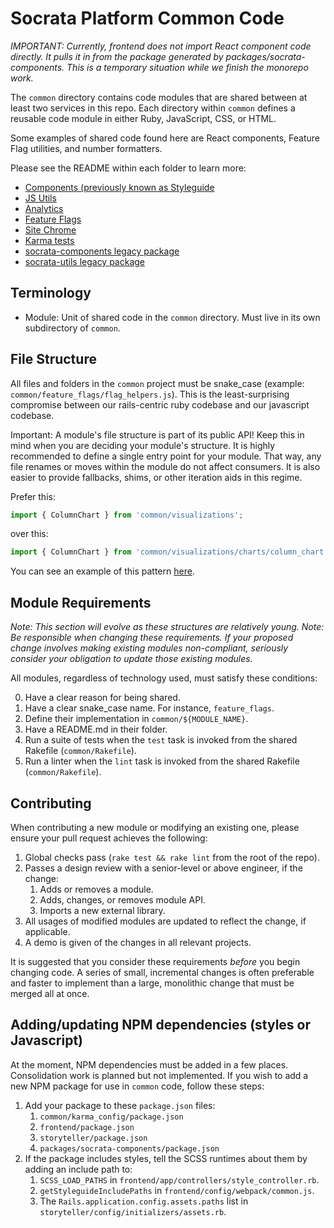 # Socrata Platform Common Code

*IMPORTANT: Currently, frontend does not import React component code directly. It pulls it in from the package
generated by packages/socrata-components. This is a temporary situation while we finish the monorepo work.*

The `common` directory contains code modules that are shared between at least two services in this repo.
Each directory within `common` defines a reusable code module in either Ruby, JavaScript, CSS, or HTML.

Some examples of shared code found here are React components, Feature Flag utilities, and number formatters.

Please see the README within each folder to learn more:

* [Components (previously known as Styleguide](https://github.com/socrata/platform-ui/blob/master/common/components/README.md)
* [JS Utils](https://github.com/socrata/platform-ui/blob/master/common/js_utils/README.md)
* [Analytics](https://github.com/socrata/platform-ui/blob/master/common/analytics/README.md)
* [Feature Flags](https://github.com/socrata/platform-ui/blob/master/common/feature_flags/README.md)
* [Site Chrome](https://github.com/socrata/platform-ui/blob/master/common/site_chrome/README.md)
* [Karma tests](https://github.com/socrata/platform-ui/blob/master/common/karma_config/README.md)
* [socrata-components legacy package](https://github.com/socrata/platform-ui/blob/master/packages/socrata-components/README.md)
* [socrata-utils legacy package](https://github.com/socrata/platform-ui/blob/master/packages/socrata-utils/README.md)

## Terminology

* Module: Unit of shared code in the `common` directory. Must live in its own subdirectory of `common`.

## File Structure

All files and folders in the `common` project must be snake_case (example: `common/feature_flags/flag_helpers.js`).
This is the least-surprising compromise between our rails-centric ruby codebase and our javascript codebase.

Important: A module's file structure is part of its public API! Keep this in mind when you are deciding your
module's structure.  It is highly recommended to define a single entry point for your module. That way, any
file renames or moves within the module do not affect consumers. It is also easier to provide fallbacks,
shims, or other iteration aids in this regime.

Prefer this:
```javascript
import { ColumnChart } from 'common/visualizations';
```
over this:
```javascript
import { ColumnChart } from 'common/visualizations/charts/column_chart';
```

You can see an example of this pattern [here](https://github.com/socrata/frontend-visualizations/blob/master/src/index.js).

## Module Requirements

*Note: This section will evolve as these structures are relatively young.*
*Note: Be responsible when changing these requirements. If your proposed change involves
making existing modules non-compliant, seriously consider your obligation to update
those existing modules.*

All modules, regardless of technology used, must satisfy these conditions:

0. Have a clear reason for being shared.
1. Have a clear snake_case name. For instance, `feature_flags`.
2. Define their implementation in `common/${MODULE_NAME}`.
3. Have a README.md in their folder.
4. Run a suite of tests when the `test` task is invoked from the shared Rakefile (`common/Rakefile`).
5. Run a linter when the `lint` task is invoked from the shared Rakefile (`common/Rakefile`).

## Contributing

When contributing a new module or modifying an existing one, please ensure your pull request
achieves the following:

1. Global checks pass (`rake test && rake lint` from the root of the repo).
2. Passes a design review with a senior-level or above engineer, if the change:
    1. Adds or removes a module.
    2. Adds, changes, or removes module API.
    3. Imports a new external library.
3. All usages of modified modules are updated to reflect the change, if applicable.
4. A demo is given of the changes in all relevant projects.

It is suggested that you consider these requirements _before_ you begin changing code. A series of small,
incremental changes is often preferable and faster to implement than a large, monolithic change that must
be merged all at once.

## Adding/updating NPM dependencies (styles or Javascript)

At the moment, NPM dependencies must be added in a few places. Consolidation work is planned but not implemented.
If you wish to add a new NPM package for use in `common` code, follow these steps:

1. Add your package to these `package.json` files:
    1. `common/karma_config/package.json`
    2. `frontend/package.json`
    3. `storyteller/package.json`
    4. `packages/socrata-components/package.json`
2. If the package includes styles, tell the SCSS runtimes about them by adding an include path to:
    1. `SCSS_LOAD_PATHS` in `frontend/app/controllers/style_controller.rb`.
    2. `getStyleguideIncludePaths` in `frontend/config/webpack/common.js`.
    3. The `Rails.application.config.assets.paths` list in `storyteller/config/initializers/assets.rb`.
